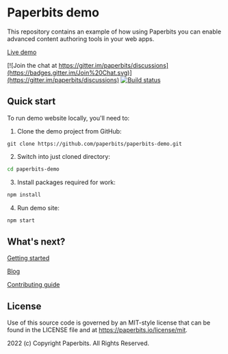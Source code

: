# Paperbits demo
 
This repository contains an example of how using Paperbits you can enable advanced content authoring tools in your web apps.

[Live demo](https://demo.paperbits.io)

[![Join the chat at https://gitter.im/paperbits/discussions](https://badges.gitter.im/Join%20Chat.svg)](https://gitter.im/paperbits/discussions)
[![Build status](https://dev.azure.com/paperbits/Paperbits/_apis/build/status/PR%20build%20-%20paperbits-demo)](https://dev.azure.com/paperbits/Paperbits/_build/latest?definitionId=4)




## Quick start
To run demo website locally, you'll need to:

1. Clone the demo project from GitHub:
```
git clone https://github.com/paperbits/paperbits-demo.git
```

2. Switch into just cloned directory:

```bash
cd paperbits-demo
```

3. Install packages required for work:

```bash
npm install
```

4. Run demo site:
```bash
npm start
```

## What's next?

[Getting started](https://paperbits.io/wiki/get-started)

[Blog](https://paperbits.io/blog)

[Contributing guide](https://paperbits.io/contributing)


## License
Use of this source code is governed by an MIT-style license that can be found in the LICENSE file and at https://paperbits.io/license/mit.

2022 (c) Copyright Paperbits. All Rights Reserved.
